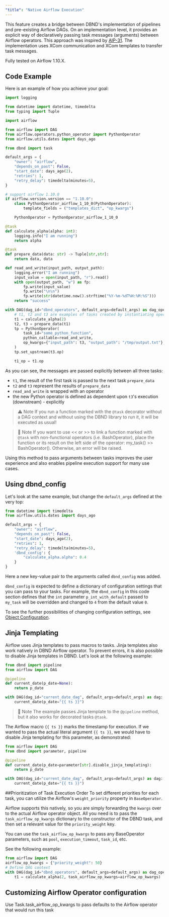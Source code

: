 ```yaml
---
"title": "Native Airflow Execution"
---
```

This feature creates a bridge between DBND's implementation of pipelines and pre-existing Airflow DAGs. On an implementation level, it provides an explicit way of declaratively passing task messages (arguments) between Airflow operators. This approach was inspired by [AIP-31](https://cwiki.apache.org/confluence/pages/viewpage.action?pageId=148638736). The implementation uses XCom communication and XCom templates to transfer task messages.

Fully tested on Airflow 1.10.X.

## Code Example
Here is an example of how you achieve your goal:

<!-- noqa -->
```python
import logging

from datetime import datetime, timedelta
from typing import Tuple

import airflow

from airflow import DAG
from airflow.operators.python_operator import PythonOperator
from airflow.utils.dates import days_ago

from dbnd import task

default_args = {
    "owner": "airflow",
    "depends_on_past": False,
    "start_date": days_ago(2),
    "retries": 1,
    "retry_delay": timedelta(minutes=5),
}

# support airflow 1.10.0
if airflow.version.version == "1.10.0":
    class PythonOperator_airflow_1_10_0(PythonOperator):
        template_fields = ("templates_dict", "op_kwargs")

    PythonOperator = PythonOperator_airflow_1_10_0

@task
def calculate_alpha(alpha: int):
    logging.info("I am running")
    return alpha

@task
def prepare_data(data: str) -> Tuple[str,str]:
    return data, data

def read_and_write(input_path, output_path):
    logging.error("I am running")
    input_value = open(input_path, "r").read()
    with open(output_path, "w") as fp:
        fp.write(input_value)
        fp.write("\n\n")
        fp.write(str(datetime.now().strftime("%Y-%m-%dT%H:%M:%S")))
    return "success"

with DAG(dag_id="dbnd_operators", default_args=default_args) as dag_operators:
    # t1, t2 and t3 are examples of tasks created by instantiating operators
    t1 = calculate_alpha(2)
    t2, t3 = prepare_data(t1)
    tp = PythonOperator(
        task_id="some_python_function",
        python_callable=read_and_write,
        op_kwargs={"input_path": t3, "output_path": "/tmp/output.txt"},
    )
    tp.set_upstream(t3.op)

    t1_op = t1.op
```

As you can see, the messages are passed explicitly between all three tasks:
- `t1`, the result of the first task is passed to the next task `prepare_data`
- `t2` and `t3` represent the results of `prepare_data`
- `read_and_write` is wrapped with an operator
- the new Python operator is defined as dependent upon `t3`'s execution (downstream) - explicitly


>⚠️ Note
> If you run a function marked with the `@task` decorator without a DAG context and without using the DBND library to run it, it will be executed as usual!

>📘 Note
> If you want to use << or >> to link a function marked with `@task` with non-functional operators (i.e. BashOperator), place the function or its result on the left side of the operator: my_task() >> BashOperator(). Otherwise, an error will be raised.

Using this method to pass arguments between tasks improves the user experience and also enables pipeline execution support for many use cases.

## Using dbnd_config
Let's look at the same example, but change the `default_args` defined at the very top:

```python
from datetime import timedelta
from airflow.utils.dates import days_ago

default_args = {
    "owner": "airflow",
    "depends_on_past": False,
    "start_date": days_ago(2),
    "retries": 1,
    "retry_delay": timedelta(minutes=5),
    'dbnd_config': {
        "calculate_alpha.alpha": 0.4
    }
}
```

Here a new key-value pair to the arguments called `dbnd_config` was added.

`dbnd_config` is expected to define a dictionary of configuration settings that you can pass to your tasks. For example, the `dbnd_config` in this code section defines that the `int` parameter `p_int_with_default` passed to `my_task` will be overridden and changed to `4` from the default value `0`.

To see the further possibilities of changing configuration settings, see [Object Configuration](doc:object-configuration).

## Jinja Templating
Airflow uses Jinja templates to pass macros to tasks. Jinja templates also work natively in DBND Airflow operator. To prevent errors, it is also possible to disable Jinja templates in DBND. Let's look at the following example:

<!-- xfail -->
```python
from dbnd import pipeline
from airflow import DAG

@pipeline
def current_date(p_date=None):
    return p_date

with DAG(dag_id="current_date_dag", default_args=default_args) as dag:
    current_date(p_date="{{ ts }}")
```

>📘 Note
> The example passes Jinja template to the `@pipeline` method, but it also works for decorated tasks `@task`.

The Airflow macro `{{ ts }}` marks the timestamp for execution. If we wanted to pass the actual literal argument `{{ ts }}`, we would have to disable Jinja templating for this parameter, as demonstrated:

<!-- xfail -->
```python
from airflow import DAG
from dbnd import parameter, pipeline

@pipeline
def current_date(p_date=parameter[str].disable_jinja_templating):
    return p_date

with DAG(dag_id="current_date_dag", default_args=default_args) as dag:
    current_date(p_date="{{ ts }}")
```

##Prioritization of Task Execution Order
To set different priorities for each task, you can utilize the Airflow's `weight_priority` property in `BaseOperator`.

Airflow supports this natively, so you are simply forwarding the `kwargs` over to the actual Airflow operator object. All you need is to pass the `task_airflow_op_kwargs` dictionary to the constructor of the DBND task, and then set a relevant value for the `priority_weight` key.

You can use the `task_airflow_op_kwargs`  to pass any BaseOperator parameters, such as `pool`, `execution_timeout`, `task_id`, etc.

See the following example:

<!-- xfail -->
```python
from airflow import DAG
airflow_op_kwargs = {"priority_weight": 50}
# Define DAG context
with DAG(dag_id="dbnd_operators", default_args=default_args) as dag_operators:
    t1 = calculate_alpha(2, task_airflow_op_kwargs=airflow_op_kwargs)
```

## Customizing Airflow Operator configuration
 Use Task.task_airflow_op_kwargs to pass defaults to the Airflow operator that would run this task
